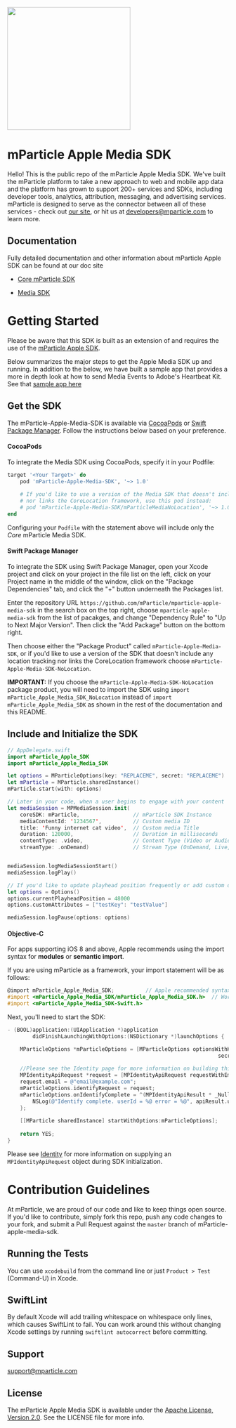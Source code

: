 <img src="https://static.mparticle.com/sdk/mp_logo_black.svg" width="280"><br>

# mParticle Apple Media SDK

Hello! This is the public repo of the mParticle Apple Media SDK. We've built the mParticle platform to take a new approach to web and mobile app data and the platform has grown to support 200+ services and SDKs, including developer tools, analytics, attribution, messaging, and advertising services. mParticle is designed to serve as the connector between all of these services - check out [our site](http://mparticle.com), or hit us at developers@mparticle.com to learn more.

## Documentation

Fully detailed documentation and other information about mParticle Apple SDK can be found at our doc site

-   [Core mParticle SDK](https://docs.mparticle.com/developers/sdk/ios/getting-started)

-   [Media SDK](https://docs.mparticle.com/developers/sdk/ios/media)

# Getting Started

Please be aware that this SDK is built as an extension of and requires the use of the [mParticle Apple SDK](https://github.com/mParticle/mparticle-apple-sdk/).

Below summarizes the major steps to get the Apple Media SDK up and running. In addition to the below, we have built a sample app that provides a more in depth look at how to send Media Events to Adobe's Heartbeat Kit. See that [sample app here](https://github.com/mParticle/mparticle-media-samples)

## Get the SDK

The mParticle-Apple-Media-SDK is available via [CocoaPods](https://cocoapods.org/?q=mparticle) or [Swift Package Manager](https://github.com/swiftlang/swift-package-manager). Follow the instructions below based on your preference.

#### CocoaPods

To integrate the Media SDK using CocoaPods, specify it in your Podfile:

```ruby
target '<Your Target>' do
    pod 'mParticle-Apple-Media-SDK', '~> 1.0'
    
    # If you'd like to use a version of the Media SDK that doesn't include any location tracking
    # nor links the CoreLocation framework, use this pod instead:
    # pod 'mParticle-Apple-Media-SDK/mParticleMediaNoLocation', '~> 1.0'
end
```
Configuring your `Podfile` with the statement above will include only the _Core_ mParticle Media SDK.

#### Swift Package Manager

To integrate the SDK using Swift Package Manager, open your Xcode project and click on your project in the file list on the left, click on your Project name in the middle of the window, click on the "Package Dependencies" tab, and click the "+" button underneath the Packages list.

Enter the repository URL `https://github.com/mParticle/mparticle-apple-media-sdk` in the search box on the top right, choose `mparticle-apple-media-sdk` from the list of pacakges, and change "Dependency Rule" to "Up to Next Major Version". Then click the "Add Package" button on the bottom right.

Then choose either the "Package Product" called `mParticle-Apple-Media-SDK`, or if you'd like to use a version of the SDK that doesn't include any location tracking nor links the CoreLocation framework choose `mParticle-Apple-Media-SDK-NoLocation`.

**IMPORTANT:** If you choose the `mParticle-Apple-Media-SDK-NoLocation` package product, you will need to import the SDK using `import mParticle_Apple_Media_SDK_NoLocation` instead of `import mParticle_Apple_Media_SDK` as shown in the rest of the documentation and this README. 

## Include and Initialize the SDK

```swift
// AppDelegate.swift
import mParticle_Apple_SDK
import mParticle_Apple_Media_SDK

let options = MParticleOptions(key: "REPLACEME", secret: "REPLACEME")
let mParticle = MParticle.sharedInstance()
mParticle.start(with: options)

// Later in your code, when a user begins to engage with your content
let mediaSession = MPMediaSession.init(
    coreSDK: mParticle,                 // mParticle SDK Instance
    mediaContentId: '1234567',          // Custom media ID
    title: 'Funny internet cat video',  // Custom media Title
    duration: 120000,                   // Duration in milliseconds
    contentType: .video,                // Content Type (Video or Audio)
    streamType: .onDemand)              // Stream Type (OnDemand, Live, etc.)


mediaSession.logMediaSessionStart()
mediaSession.logPlay()

// If you'd like to update playhead position frequently or add custom data to each event you may pass an option object into each log method
let options = Options()
options.currentPlayheadPosition = 48000
options.customAttributes = ["testKey": "testValue"]

mediaSession.logPause(options: options)
```

#### Objective-C

For apps supporting iOS 8 and above, Apple recommends using the import syntax for **modules** or **semantic import**.

If you are using mParticle as a framework, your import statement will be as follows:

```objective-c
@import mParticle_Apple_Media_SDK;          // Apple recommended syntax, but requires "Enable Modules (C and Objective-C)" in pbxproj
#import <mParticle_Apple_Media_SDK/mParticle_Apple_Media_SDK.h>  // Works when modules are not enabled
#import <mParticle_Apple_Media_SDK-Swift.h>

```

Next, you'll need to start the SDK:

```objective-c
- (BOOL)application:(UIApplication *)application
        didFinishLaunchingWithOptions:(NSDictionary *)launchOptions {

    MParticleOptions *mParticleOptions = [MParticleOptions optionsWithKey:@"REPLACE ME"
                                                                   secret:@"REPLACE ME"];
    
    //Please see the Identity page for more information on building this object
    MPIdentityApiRequest *request = [MPIdentityApiRequest requestWithEmptyUser];
    request.email = @"email@example.com";
    mParticleOptions.identifyRequest = request;
    mParticleOptions.onIdentifyComplete = ^(MPIdentityApiResult * _Nullable apiResult, NSError * _Nullable error) {
        NSLog(@"Identify complete. userId = %@ error = %@", apiResult.user.userId, error);
    };
    
    [[MParticle sharedInstance] startWithOptions:mParticleOptions];
    
    return YES;
}
```

Please see [Identity](http://docs.mparticle.com/developers/sdk/ios/identity/) for more information on supplying an `MPIdentityApiRequest` object during SDK initialization.

# Contribution Guidelines

At mParticle, we are proud of our code and like to keep things open source. If you'd like to contribute, simply fork this repo, push any code changes to your fork, and submit a Pull Request against the `master` branch of mParticle-apple-media-sdk.

## Running the Tests

You can use `xcodebuild` from the command line or just `Product > Test` (Command-U) in Xcode.

## SwiftLint

By default Xcode will add trailing whitespace on whitespace only lines, which causes SwiftLint to fail.
You can work around this without changing Xcode settings by running `swiftlint autocorrect` before committing.

## Support

<support@mparticle.com>

## License

The mParticle Apple Media SDK is available under the [Apache License, Version 2.0](http://www.apache.org/licenses/LICENSE-2.0). See the LICENSE file for more info.

